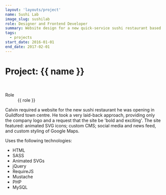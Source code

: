 ```yaml
---
layout: 'layouts/project'
name: Sushi Lab
image_slug: sushilab
role: Designer and Frontend Developer
summary: Website design for a new quick-service sushi restaurant based in Guildford.
tags:
  - projects
start_date: 2016-01-01
end_date: 2017-02-01
---
```


# Project: {{ name }}

<div class="image-wrapper">
  <img class="project-image project-image--multiple" src="/assets/project-images/sushilab.png" alt="" role="presentation">
  <img class="project-image project-image--multiple" src="/assets/project-images/sushilab2.png" alt="" role="presentation">
</div>

<dl>
  <dt>Role</dt>
  <dd>{{ role }}</dd>
</dl>


Calvin required a website for the new sushi restaurant he was opening in Guildford town centre. He took a very laid-back approach, providing only the company logo and a request that the site be 'bold and exciting'. The site featured: animated SVG icons; custom CMS; social media and news feed, and custom styling of Google Maps.

Uses the following technologies:

- HTML
- SASS
- Animated SVGs
- jQuery
- RequireJS
- Mustache
- PHP
- MySQL
